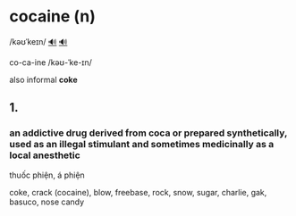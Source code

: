 # cocaine (n)

/kəʊˈkeɪn/ [🔊](https://www.oxfordlearnersdictionaries.com/media/english/uk_pron/c/coc/cocai/cocaine__gb_1.mp3) [🔊](https://www.oxfordlearnersdictionaries.com/media/english/us_pron/c/coc/cocai/cocaine__us_1_rr.mp3)

co-ca-ine /kəʊ-ˈke-ɪn/

also informal **coke**

## 1.

### an addictive drug derived from coca or prepared synthetically, used as an illegal stimulant and sometimes medicinally as a local anesthetic

thuốc phiện, á phiện

coke, crack (cocaine), blow, freebase, rock, snow, sugar, charlie, gak, basuco, nose candy